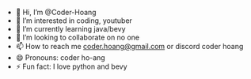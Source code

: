 - 👋 Hi, I’m @Coder-Hoang
- 👀 I’m interested in coding, youtuber
- 🌱 I’m currently learning java/bevy
- 💞️ I’m looking to collaborate on no one
- 📫 How to reach me coder.hoang@gmail.com or discord coder hoang
- 😄 Pronouns: coder ho-ang
- ⚡ Fun fact: I love python and bevy

<!---
Coder-Hoang/Coder-Hoang is a ✨ special ✨ repository because its `README.md` (this file) appears on your GitHub profile.
You can click the Preview link to take a look at your changes.
--->
